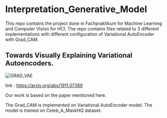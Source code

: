 # Interpretation_Generative_Model
This repo contains the project done in Fachpraktikum for Machine Learning and Computer Vision for HCI.
The repo contains files related to 3 different implementations with different configuration of Variational AutoEncoder with Grad_CAM.

## Towards Visually Explaining Variational Autoencoders.

![GRAD_VAE](https://user-images.githubusercontent.com/23414920/132089652-2400d112-ef2b-4903-9837-68e37f845991.JPG)


link  : https://arxiv.org/abs/1911.07389

Our work is based on the paper mentioned here.

The Grad_CAM is implemented on Variational AutoEncoder model. The model is trained on Celeb_A_MaskHQ dataset.
